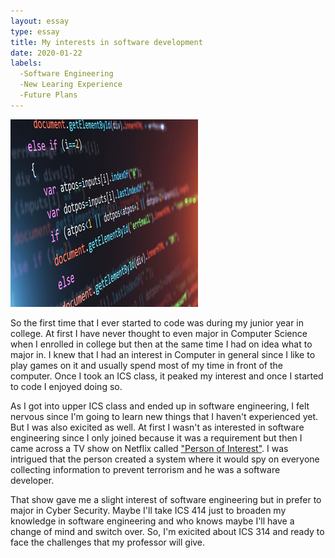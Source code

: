 ```yaml
---
layout: essay
type: essay
title: My interests in software development
date: 2020-01-22
labels:
  -Software Engineering
  -New Learing Experience
  -Future Plans
---
```

<img class="ui tiny left circular floated image" src="../images/software.png">

So the first time that I ever started to code was during my junior year in college. At first I have never thought to even major in Computer
Science when I enrolled in college but then at the same time I had on idea what to major in. I knew that I had an interest in Computer in
general since I like to play games on it and usually spend most of my time in front of the computer. Once I took an ICS class, it peaked 
my interest and once I started to code I enjoyed doing so.

As I got into upper ICS class and ended up in software engineering, I felt nervous since I'm going to learn new things that I haven't 
experienced yet. But I was also exicited as well. At first I wasn't as interested in software engineering since I only joined because it 
was a requirement but then I came across a TV show on Netflix called ["Person of Interest"](https://www.imdb.com/title/tt1839578/). I was
intrigued that the person created a system where it would spy on everyone collecting information to prevent terrorism and he was a software
developer.

That show gave me a slight interest of software engineering but in prefer to major in Cyber Security. Maybe I'll take ICS 414 just to 
broaden my knowledge in software engineering and who knows maybe I'll have a change of mind and switch over. So, I'm exicited about ICS
314 and ready to face the challenges that my professor will give.
